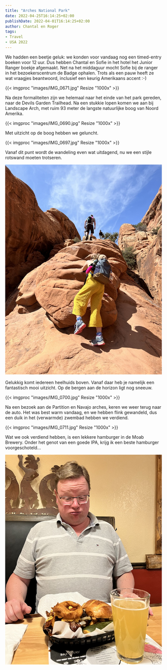 ```yaml
---
title: "Arches National Park"
date: 2022-04-25T16:14:25+02:00
publishDate: 2022-04-01T16:14:25+02:00
author: Chantal en Roger
tags:
- Travel
- USA 2022
---
```


We hadden een beetje geluk: we konden voor vandaag nog een timed-entry boeken voor 12 uur. Dus hebben Chantal en Sofie in het hotel het Junior Ranger boekje afgemaakt. Net na het middaguur mocht Sofie bij de ranger in het bezoekerscentrum de Badge ophalen. Trots als een pauw heeft ze wat vraagjes beantwoord, inclusief een keurig Amerikaans accent :-)

{{< imgproc "images/IMG_0671.jpg" Resize "1000x" >}}

Na deze formaliteiten zijn we helemaal naar het einde van het park gereden, naar de Devils Garden Trailhead. Na een stukkie lopen komen we aan bij Landscape Arch, met ruim 93 meter de langste natuurlijke boog van Noord Amerika.

{{< imgproc "images/IMG_0690.jpg" Resize "1000x" >}}

Met uitzicht op de boog hebben we geluncht.

{{< imgproc "images/IMG_0697.jpg" Resize "1000x" >}}

Vanaf dit punt wordt de wandeling even wat uitdagend, nu we een stijle rotswand moeten trotseren.

![Klimgeit](images/IMG_2413.jpg)

Gelukkig komt iedereen heelhuids boven. Vanaf daar heb je namelijk een fantastisch mooi uitzicht. Op de bergen aan de horizon ligt nog sneeuw.

{{< imgproc "images/IMG_0700.jpg" Resize "1000x" >}}

Na een bezoek aan de Partition en Navajo arches, keren we weer terug naar de auto. Het was best warm vandaag, en we hebben flink gewandeld, dus een duik in het (verwarmde) zwembad hebben we verdiend.

{{< imgproc "images/IMG_0711.jpg" Resize "1000x" >}}

Wat we ook verdiend hebben, is een lekkere hamburger in de Moab Brewery. Onder het genot van een goede IPA, krijg ik een beste hamburger voorgeschoteld...

![Eten!](images/IMG_2469.jpg)

